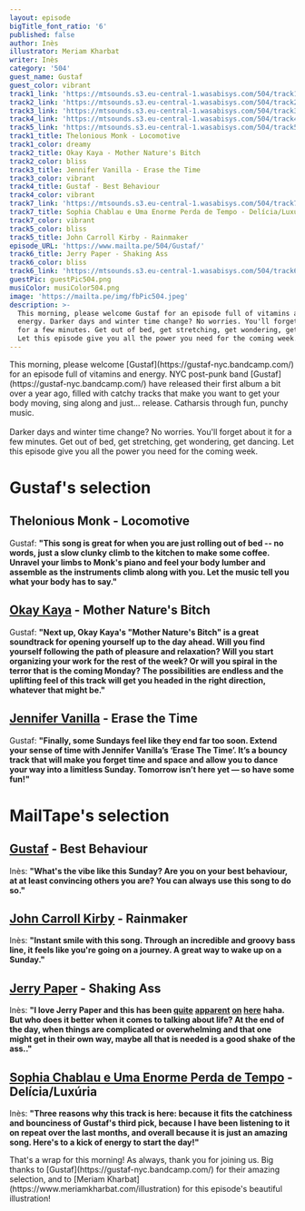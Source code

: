 ```yaml
---
layout: episode
bigTitle_font_ratio: '6'
published: false
author: Inès
illustrator: Meriam Kharbat
writer: Inès
category: '504'
guest_name: Gustaf
guest_color: vibrant
track1_link: 'https://mtsounds.s3.eu-central-1.wasabisys.com/504/track1.mp3'
track2_link: 'https://mtsounds.s3.eu-central-1.wasabisys.com/504/track2.mp3'
track3_link: 'https://mtsounds.s3.eu-central-1.wasabisys.com/504/track3.mp3'
track4_link: 'https://mtsounds.s3.eu-central-1.wasabisys.com/504/track4.mp3'
track5_link: 'https://mtsounds.s3.eu-central-1.wasabisys.com/504/track5.mp3'
track1_title: Thelonious Monk - Locomotive
track1_color: dreamy
track2_title: Okay Kaya - Mother Nature's Bitch
track2_color: bliss
track3_title: Jennifer Vanilla - Erase the Time
track3_color: vibrant
track4_title: Gustaf - Best Behaviour
track4_color: vibrant
track7_link: 'https://mtsounds.s3.eu-central-1.wasabisys.com/504/track7.mp3'
track7_title: Sophia Chablau e Uma Enorme Perda de Tempo - Delícia/Luxúria
track7_color: vibrant
track5_color: bliss
track5_title: John Carroll Kirby - Rainmaker
episode_URL: 'https://www.mailta.pe/504/Gustaf/'
track6_title: Jerry Paper - Shaking Ass
track6_color: bliss
track6_link: 'https://mtsounds.s3.eu-central-1.wasabisys.com/504/track6.mp3'
guestPic: guestPic504.png
musiColor: musiColor504.png
image: 'https://mailta.pe/img/fbPic504.jpeg'
description: >-
  This morning, please welcome Gustaf for an episode full of vitamins and
  energy. Darker days and winter time change? No worries. You'll forget about it
  for a few minutes. Get out of bed, get stretching, get wondering, get dancing.
  Let this episode give you all the power you need for the coming week.
---
```

<p id="introduction"> This morning, please welcome [Gustaf](https://gustaf-nyc.bandcamp.com/) for an episode full of vitamins and energy. NYC post-punk band [Gustaf](https://gustaf-nyc.bandcamp.com/) have released their first album a bit over a year ago, filled with catchy tracks that make you want to get your body moving, sing along and just... release. Catharsis through fun, punchy music. 
<br><br>
Darker days and winter time change? No worries. You'll forget about it for a few minutes. Get out of bed, get stretching, get wondering, get dancing. Let this episode give you all the power you need for the coming week.</p>

# Gustaf's selection

## Thelonious Monk - Locomotive
Gustaf: **"**This song is great for when you are just rolling out of bed -- no words, just a slow clunky climb to the kitchen to make some coffee. Unravel your limbs to Monk's piano and feel your body lumber and assemble as the instruments climb along with you. Let the music tell you what your body has to say.**"**

## [Okay Kaya](https://okaykaya.bandcamp.com/) - Mother Nature's Bitch
Gustaf: **"**Next up, Okay Kaya's "Mother Nature's Bitch" is a great soundtrack for opening yourself up to the day ahead. Will you find yourself following the path of pleasure and relaxation? Will you start organizing your work for the rest of the week? Or will you spiral in the terror that is the coming Monday? The possibilities are endless and the uplifting feel of this track will get you headed in the right direction, whatever that might be.**"**

## [Jennifer Vanilla](https://jennifervanilla.bandcamp.com/) - Erase the Time
Gustaf: **"**Finally, some Sundays feel like they end far too soon. Extend your sense of time with Jennifer Vanilla’s ‘Erase The Time’. It’s a bouncy track that will make you forget time and space and allow you to dance your way into a limitless Sunday. Tomorrow isn’t here yet — so have some fun!**"**



# MailTape's selection

## [Gustaf](https://gustaf-nyc.bandcamp.com/) - Best Behaviour
Inès: **"**What's the vibe like this Sunday? Are you on your best behaviour, at at least convincing others you are? You can always use this song to do so.**"**

## [John Carroll Kirby](https://johncarrollkirby.bandcamp.com/) - Rainmaker
Inès: **"**Instant smile with this song. Through an incredible and groovy bass line, it feels like you're going on a journey. A great way to wake up on a Sunday.**"**

## [Jerry Paper](https://jerrypaper.bandcamp.com/) - Shaking Ass
Inès: **"**I love Jerry Paper and this has been [quite](https://www.mailta.pe/327/jerry-paper/) [apparent](https://www.mailta.pe/308/cmon/) [on](https://www.mailta.pe/274/aldous-rh/) [here](https://www.mailta.pe/289/hector-gachan/) haha. But who does it better when it comes to talking about life? At the end of the day, when things are complicated or overwhelming and that one might get in their own way, maybe all that is needed is a good shake of the ass..**"**

## [Sophia Chablau e Uma Enorme Perda de Tempo](https://sophiachablaueumaenormeperdade.bandcamp.com/) - Delícia/Luxúria
Inès: **"**Three reasons why this track is here: because it fits the catchiness and bounciness of Gustaf's third pick, because I have been listening to it on repeat over the last months, and overall because it is just an amazing song. Here's to a kick of energy to start the day!**"**

<p id="outroduction">That's a wrap for this morning! As always, thank you for joining us. Big thanks to [Gustaf](https://gustaf-nyc.bandcamp.com/) for their amazing selection, and to [Meriam Kharbat](https://www.meriamkharbat.com/illustration) for this episode's beautiful illustration!</p>
